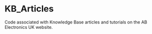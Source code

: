 # KB_Articles
Code associated with Knowledge Base articles and tutorials on the AB Electronics UK website.
